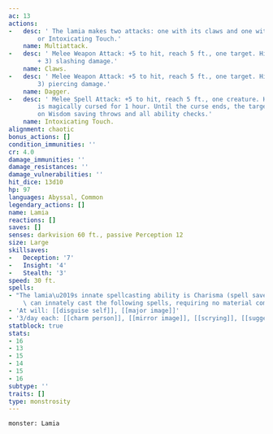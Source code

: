```yaml
---
ac: 13
actions:
-   desc: ' The lamia makes two attacks: one with its claws and one with its dagger
        or Intoxicating Touch.'
    name: Multiattack.
-   desc: ' Melee Weapon Attack: +5 to hit, reach 5 ft., one target. Hit: 14 (2d10
        + 3) slashing damage.'
    name: Claws.
-   desc: ' Melee Weapon Attack: +5 to hit, reach 5 ft., one target. Hit: 5 (1d4 +
        3) piercing damage.'
    name: Dagger.
-   desc: ' Melee Spell Attack: +5 to hit, reach 5 ft., one creature. Hit: The target
        is magically cursed for 1 hour. Until the curse ends, the target has disadvantage
        on Wisdom saving throws and all ability checks.'
    name: Intoxicating Touch.
alignment: chaotic
bonus_actions: []
condition_immunities: ''
cr: 4.0
damage_immunities: ''
damage_resistances: ''
damage_vulnerabilities: ''
hit_dice: 13d10
hp: 97
languages: Abyssal, Common
legendary_actions: []
name: Lamia
reactions: []
saves: []
senses: darkvision 60 ft., passive Perception 12
size: Large
skillsaves:
-   Deception: '7'
-   Insight: '4'
-   Stealth: '3'
speed: 30 ft.
spells:
- "The lamia\u2019s innate spellcasting ability is Charisma (spell save DC 13). It\
    \ can innately cast the following spells, requiring no material components."
- 'At will: [[disguise self]], [[major image]]'
- '3/day each: [[charm person]], [[mirror image]], [[scrying]], [[suggestion]]'
statblock: true
stats:
- 16
- 13
- 15
- 14
- 15
- 16
subtype: ''
traits: []
type: monstrosity
---
```

```statblock
monster: Lamia
```